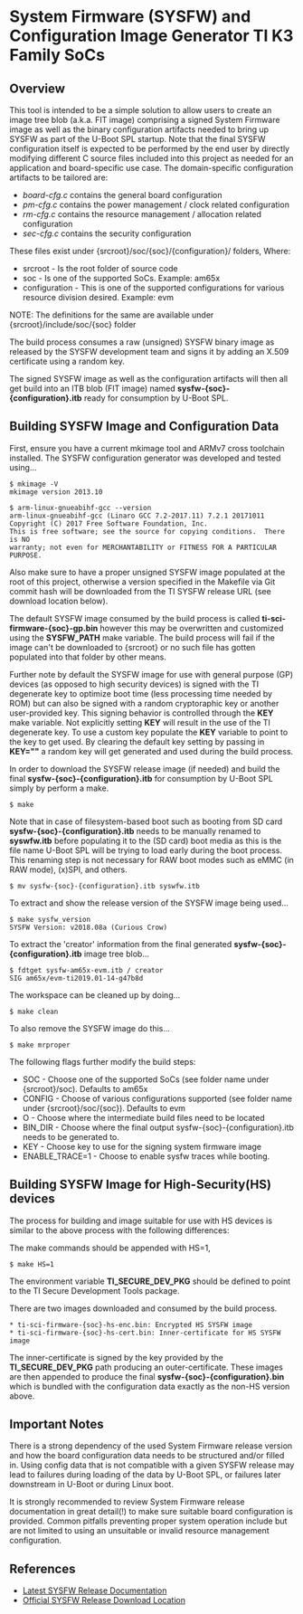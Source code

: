 System Firmware (SYSFW) and Configuration Image Generator TI K3 Family SoCs
===========================================================================

Overview
--------
This tool is intended to be a simple solution to allow users to create an image
tree blob (a.k.a. FIT image) comprising a signed System Firmware image as well
as the binary configuration artifacts needed to bring up SYSFW as part of the
U-Boot SPL startup. Note that the final SYSFW configuration itself is expected
to be performed by the end user by directly modifying different C source files
included into this project as needed for an application and board-specific use
case. The domain-specific configuration artifacts to be tailored are:

* *board-cfg.c* contains the general board configuration
* *pm-cfg.c* contains the power management / clock related configuration
* *rm-cfg.c* contains the resource management / allocation related configuration
* *sec-cfg.c* contains the security configuration

These files exist under {srcroot}/soc/{soc}/{configuration}/ folders, Where:
* srcroot - Is the root folder of source code
* soc - Is one of the supported SoCs. Example: am65x
* configuration - This is one of the supported configurations for various
  resource division desired. Example: evm

NOTE: The definitions for the same are available under
{srcroot}/include/soc/{soc} folder

The build process consumes a raw (unsigned) SYSFW binary image as released by
the SYSFW development team and signs it by adding an X.509 certificate using a
random key.

The signed SYSFW image as well as the configuration artifacts will then all get
build into an ITB blob (FIT image) named **sysfw-{soc}-{configuration}.itb**
ready for consumption by U-Boot SPL.


Building SYSFW Image and Configuration Data
-------------------------------------------
First, ensure you have a current mkimage tool and ARMv7 cross toolchain
installed. The SYSFW configuration generator was developed and tested using...

    $ mkimage -V
    mkimage version 2013.10

    $ arm-linux-gnueabihf-gcc --version
    arm-linux-gnueabihf-gcc (Linaro GCC 7.2-2017.11) 7.2.1 20171011
    Copyright (C) 2017 Free Software Foundation, Inc.
    This is free software; see the source for copying conditions.  There is NO
    warranty; not even for MERCHANTABILITY or FITNESS FOR A PARTICULAR PURPOSE.

Also make sure to have a proper unsigned SYSFW image populated at the root of
this project, otherwise a version specified in the Makefile via Git commit hash
will be downloaded from the TI SYSFW release URL (see download location below).

The default SYSFW image consumed by the build process is called
**ti-sci-firmware-{soc}-gp.bin** however this may be overwritten and customized
using the **SYSFW_PATH** make variable. The build process will fail if the
image can't be downloaded to {srcroot} or no such file has gotten populated into
that folder by other means.

Further note by default the SYSFW image for use with general purpose (GP) devices
(as opposed to high security devices) is signed with the TI degenerate key to
optimize boot time (less processing time needed by ROM) but can also be signed
with a random cryptoraphic key or another user-provided key. This signing behavior
is controlled through the **KEY** make variable. Not explicitly setting **KEY**
will result in the use of the TI degenerate key. To use a custom key populate the
**KEY** variable to point to the key to get used. By clearing the default key
setting by passing in **KEY=""** a random key will get generated and used during
the build process.

In order to download the SYSFW release image (if needed) and build the final
**sysfw-{soc}-{configuration}.itb** for consumption by U-Boot SPL simply by
perform a make.

    $ make

Note that in case of filesystem-based boot such as booting from SD card
**sysfw-{soc}-{configuration}.itb** needs to be manually renamed to
**syswfw.itb** before populating it to the (SD card) boot media as this is the
file name U-Boot SPL will be trying to load early during the boot process. This
renaming step is not necessary for RAW boot modes such as eMMC (in RAW mode),
(x)SPI, and others.

    $ mv sysfw-{soc}-{configuration}.itb syswfw.itb

To extract and show the release version of the SYSFW image being used...

    $ make sysfw_version
    SYSFW Version: v2018.08a (Curious Crow)

To extract the 'creator' information from the final generated
**sysfw-{soc}-{configuration}.itb** image tree blob...

    $ fdtget sysfw-am65x-evm.itb / creator
    SIG am65x/evm-ti2019.01-14-g47b8d

The workspace can be cleaned up by doing...

    $ make clean

To also remove the SYSFW image do this...

    $ make mrproper

The following flags further modify the build steps:
* SOC - Choose one of the supported SoCs (see folder name under {srcroot}/soc).
  Defaults to am65x
* CONFIG - Choose of various configurations supported (see folder name under
  {srcroot}/soc/{soc}). Defaults to evm
* O - Choose where the intermediate build files need to be located
* BIN_DIR - Choose where the final output sysfw-{soc}-{configuration}.itb needs
  to be generated to.
* KEY - Choose key to use for the signing system firmware image
* ENABLE_TRACE=1 - Choose to enable sysfw traces while booting.


Building SYSFW Image for High-Security(HS) devices
--------------------------------------------------
The process for building and image suitable for use with HS devices is similar
to the above process with the following differences:

The make commands should be appended with HS=1,

    $ make HS=1

The environment variable **TI_SECURE_DEV_PKG** should be defined to point to
the TI Secure Development Tools package.

There are two images downloaded and consumed by the build process.

    * ti-sci-firmware-{soc}-hs-enc.bin: Encrypted HS SYSFW image
    * ti-sci-firmware-{soc}-hs-cert.bin: Inner-certificate for HS SYSFW image

The inner-certificate is signed by the key provided by the **TI_SECURE_DEV_PKG**
path producing an outer-certificate. These images are then appended to produce
the final **sysfw-{soc}-{configuration}.bin** which is bundled with the
configuration data exactly as the non-HS version above.


Important Notes
---------------
There is a strong dependency of the used System Firmware release version and
how the board configuration data needs to be structured and/or filled in. Using
config data that is not compatible with a given SYSFW release may lead to
failures during loading of the data by U-Boot SPL, or failures later downstream
in U-Boot or during Linux boot.

It is strongly recommended to review System Firmware release documentation in
great detail(!) to make sure suitable board configuration is provided. Common
pitfalls preventing proper system operation include but are not limited to using
an unsuitable or invalid resource management configuration.


References
----------
* [Latest SYSFW Release Documentation](http://software-dl.ti.com/tisci/esd/latest/)
* [Official SYSFW Release Download Location](https://git.ti.com/processor-firmware/ti-linux-firmware/trees/ti-linux-firmware/ti-sysfw)
